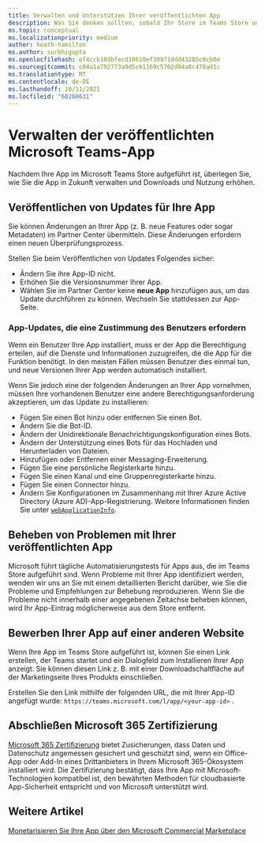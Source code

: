 ```yaml
---
title: Verwalten und Unterstützen Ihrer veröffentlichten App
description: Was Sie denken sollten, sobald Ihr Store im Teams Store und in AppSource aufgeführt ist.
ms.topic: conceptual
ms.localizationpriority: medium
author: heath-hamilton
ms.author: surbhigupta
ms.openlocfilehash: ef4ccb10dbfecd10610ef30971ddd43285c0cb0e
ms.sourcegitcommit: c04a1a792773a9d5c61169c5702d94a8c478ad1c
ms.translationtype: MT
ms.contentlocale: de-DE
ms.lasthandoff: 10/11/2021
ms.locfileid: "60260631"
---
```

# <a name="maintain-your-published-microsoft-teams-app"></a>Verwalten der veröffentlichten Microsoft Teams-App

Nachdem Ihre App im Microsoft Teams Store aufgeführt ist, überlegen Sie, wie Sie die App in Zukunft verwalten und Downloads und Nutzung erhöhen.

## <a name="publish-updates-to-your-app"></a>Veröffentlichen von Updates für Ihre App

Sie können Änderungen an Ihrer App (z. B. neue Features oder sogar Metadaten) im Partner Center übermitteln. Diese Änderungen erfordern einen neuen Überprüfungsprozess.

Stellen Sie beim Veröffentlichen von Updates Folgendes sicher:

* Ändern Sie ihre App-ID nicht.
* Erhöhen Sie die Versionsnummer Ihrer App.
* Wählen Sie im Partner Center keine **neue App** hinzufügen aus, um das Update durchführen zu können. Wechseln Sie stattdessen zur App-Seite.

### <a name="app-updates-requiring-user-consent"></a>App-Updates, die eine Zustimmung des Benutzers erfordern

Wenn ein Benutzer Ihre App installiert, muss er der App die Berechtigung erteilen, auf die Dienste und Informationen zuzugreifen, die die App für die Funktion benötigt. In den meisten Fällen müssen Benutzer dies einmal tun, und neue Versionen Ihrer App werden automatisch installiert.

Wenn Sie jedoch eine der folgenden Änderungen an Ihrer App vornehmen, müssen Ihre vorhandenen Benutzer eine andere Berechtigungsanforderung akzeptieren, um das Update zu installieren:

* Fügen Sie einen Bot hinzu oder entfernen Sie einen Bot.
* Ändern Sie die Bot-ID.
* Ändern der Unidirektionale Benachrichtigungskonfiguration eines Bots.
* Ändern der Unterstützung eines Bots für das Hochladen und Herunterladen von Dateien.
* Hinzufügen oder Entfernen einer Messaging-Erweiterung.
* Fügen Sie eine persönliche Registerkarte hinzu.
* Fügen Sie einen Kanal und eine Gruppenregisterkarte hinzu.
* Fügen Sie einen Connector hinzu.
* Ändern Sie Konfigurationen im Zusammenhang mit Ihrer Azure Active Directory (Azure AD)-App-Registrierung. Weitere Informationen finden Sie unter [`webApplicationInfo`](~/resources/schema/manifest-schema.md#webapplicationinfo).

## <a name="fix-issues-with-your-published-app"></a>Beheben von Problemen mit Ihrer veröffentlichten App

Microsoft führt tägliche Automatisierungstests für Apps aus, die im Teams Store aufgeführt sind. Wenn Probleme mit Ihrer App identifiziert werden, wenden wir uns an Sie mit einem detaillierten Bericht darüber, wie Sie die Probleme und Empfehlungen zur Behebung reproduzieren. Wenn Sie die Probleme nicht innerhalb einer angegebenen Zeitachse beheben können, wird Ihr App-Eintrag möglicherweise aus dem Store entfernt.

## <a name="promote-your-app-on-another-site"></a>Bewerben Ihrer App auf einer anderen Website

Wenn Ihre App im Teams Store aufgeführt ist, können Sie einen Link erstellen, der Teams startet und ein Dialogfeld zum Installieren Ihrer App anzeigt. Sie können diesen Link z. B. mit einer Downloadschaltfläche auf der Marketingseite Ihres Produkts einschließen.

Erstellen Sie den Link mithilfe der folgenden URL, die mit Ihrer App-ID angefügt wurde: `https://teams.microsoft.com/l/app/<your-app-id>` .

## <a name="complete-microsoft-365-certification"></a>Abschließen Microsoft 365 Zertifizierung

[Microsoft 365 Zertifizierung](/microsoft-365-app-certification/docs/certification) bietet Zusicherungen, dass Daten und Datenschutz angemessen gesichert und geschützt sind, wenn ein Office-App oder Add-In eines Drittanbieters in Ihrem Microsoft 365-Ökosystem installiert wird. Die Zertifizierung bestätigt, dass Ihre App mit Microsoft-Technologien kompatibel ist, den bewährten Methoden für cloudbasierte App-Sicherheit entspricht und von Microsoft unterstützt wird.

## <a name="see-also"></a>Weitere Artikel

[Monetarisieren Sie Ihre App über den Microsoft Commercial Marketplace](/office/dev/store/monetize-addins-through-microsoft-commercial-marketplace)
